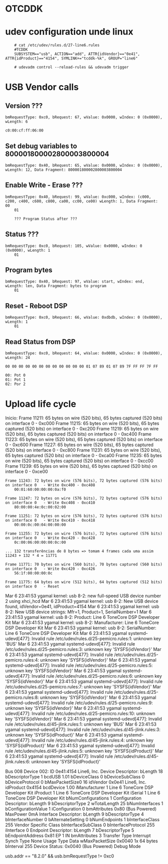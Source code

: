 # OTCDDK

# udev configuration unde linux
```
	# cat /etc/udev/rules.d/27-line6.rules
	#TCDDK
	SUBSYSTEM=="usb", ACTION=="add", ATTR{idVendor}=="0e41", ATTR{idProduct}=="4154", SYMLINK+="tcddk-%k", GROUP="line6"

	# udevadm control --reload-rules && udevadm trigger
```
# USB Vendor calls


## Version ???
	bmRequestType: 0xc0, bRequest: 67, wValue: 0x0000, wIndex: 0 (0x0000), wLength: 6
	
	c0:00:cf:ff:06:00

## Set debug variables to 800001800002800003800004
	bmRequestType: 0x40, bRequest: 65, wValue: 0x0000, wIndex: 0 (0x0000), wLength: 12, Data Fragment: 800001800002800003800004

## Enable Write - Erase ???
	bmRequestType: 0x40, bRequest: 99, wValue: 0xc000, wIndex: (c000, c200, c400, c600, c800, ca00, cc00, ce00) wLength: 1, Data Fragment: 00
		01

		??? Program Status after ???

## Status ???
	bmRequestType: 0xc0, bRequest: 105, wValue: 0x0000, wIndex: 0 (0x0000), wLength: 1
		01

## Program bytes
	bmRequestType: 0x40, bRequest: 97, wValue: start, wIndex: end, wLength: len, Data Fragment: bytes to program
		01

## Reset - Reboot DSP
	bmRequestType: 0xc0, bRequest: 66, wValue: 0xdbdb, wIndex: 0 (0x0000), wLength: 1
		01

## Read Status from DSP
	bmRequestType: 0xc0, bRequest: 64, wValue: 0x0000, wIndex: 0 (0x0000), wLength: 24

	00 00 00 00 00 00 00 00 00 00 00 00 01 07 89 01 07 89 7F FF FF 7F FF

	00: Pot 0
	01: Pot 1
	02: Por 2

# Upload life cycle

Inicio:
	Frame 11211: 65 bytes on wire (520 bits), 65 bytes captured (520 bits) on interface 0	- 0xc000
	Frame 11215: 65 bytes on wire (520 bits), 65 bytes captured (520 bits) on interface 0	- 0xc200
	Frame 11219: 65 bytes on wire (520 bits), 65 bytes captured (520 bits) on interface 0	- 0xc400
	Frame 11223: 65 bytes on wire (520 bits), 65 bytes captured (520 bits) on interface 0	- 0xc600
	Frame 11227: 65 bytes on wire (520 bits), 65 bytes captured (520 bits) on interface 0	- 0xc800
	Frame 11231: 65 bytes on wire (520 bits), 65 bytes captured (520 bits) on interface 0	- 0xca00
	Frame 11235: 65 bytes on wire (520 bits), 65 bytes captured (520 bits) on interface 0	- 0xcc00
	Frame 11239: 65 bytes on wire (520 bits), 65 bytes captured (520 bits) on interface 0	- 0xce00

	Frame 11243: 72 bytes on wire (576 bits), 72 bytes captured (576 bits) on interface 0	- Write 0xc400 - 0xc408
		00:01:60:00:00:00:0a:f0

	Frame 11247: 72 bytes on wire (576 bits), 72 bytes captured (576 bits) on interface 0	- Write 0xc408 - 0xc410
		80:00:00:4e:0c:00:02:00

	Frame 11251: 72 bytes on wire (576 bits), 72 bytes captured (576 bits) on interface 0	- Write 0xc410 - 0xc418
		00:00:0c:00:04:00:00:00

	Frame 11255: 72 bytes on wire (576 bits), 72 bytes captured (576 bits) on interface 0	- Write 0xc420 - 0xc428
		0c:00:06:00:00:00:0c:00

	... 132 transferências de 8 bytes => tomam 4 frames cada uma assim 11243 + 132 * 4 = 11771

	Frame 11771: 70 bytes on wire (560 bits), 70 bytes captured (560 bits) on interface 0	- Write 0xc420 - 0xc426 
		56:1f:00:00:00:0c

	Frame 11775: 64 bytes on wire (512 bits), 64 bytes captured (512 bits) on interface 0	- Reset


Mar  6 23:41:53 ygamal kernel: usb 8-2: new full-speed USB device number 2 using xhci_hcd
Mar  6 23:41:53 ygamal kernel: usb 8-2: New USB device found, idVendor=0e41, idProduct=4154
Mar  6 23:41:53 ygamal kernel: usb 8-2: New USB device strings: Mfr=1, Product=1, SerialNumber=1
Mar  6 23:41:53 ygamal kernel: usb 8-2: Product: Line 6 ToneCore DSP Developer Kit
Mar  6 23:41:53 ygamal kernel: usb 8-2: Manufacturer: Line 6 ToneCore DSP Developer Kit
Mar  6 23:41:53 ygamal kernel: usb 8-2: SerialNumber: Line 6 ToneCore DSP Developer Kit
Mar  6 23:41:53 ygamal systemd-udevd[477]: Invalid rule /etc/udev/rules.d/25-pemicro.rules:1: unknown key 'BUS'
Mar  6 23:41:53 ygamal systemd-udevd[477]: Invalid rule /etc/udev/rules.d/25-pemicro.rules:3: unknown key 'SYSFS{idVendor}'
Mar  6 23:41:53 ygamal systemd-udevd[477]: Invalid rule /etc/udev/rules.d/25-pemicro.rules:4: unknown key 'SYSFS{idVendor}'
Mar  6 23:41:53 ygamal systemd-udevd[477]: Invalid rule /etc/udev/rules.d/25-pemicro.rules:5: unknown key 'SYSFS{idVendor}'
Mar  6 23:41:53 ygamal systemd-udevd[477]: Invalid rule /etc/udev/rules.d/25-pemicro.rules:6: unknown key 'SYSFS{idVendor}'
Mar  6 23:41:53 ygamal systemd-udevd[477]: Invalid rule /etc/udev/rules.d/25-pemicro.rules:7: unknown key 'SYSFS{idVendor}'
Mar  6 23:41:53 ygamal systemd-udevd[477]: Invalid rule /etc/udev/rules.d/25-pemicro.rules:8: unknown key 'SYSFS{idVendor}'
Mar  6 23:41:53 ygamal systemd-udevd[477]: Invalid rule /etc/udev/rules.d/25-pemicro.rules:9: unknown key 'SYSFS{idVendor}'
Mar  6 23:41:53 ygamal systemd-udevd[477]: Invalid rule /etc/udev/rules.d/25-pemicro.rules:10: unknown key 'SYSFS{idVendor}'
Mar  6 23:41:53 ygamal systemd-udevd[477]: Invalid rule /etc/udev/rules.d/45-jlink.rules:1: unknown key 'BUS'
Mar  6 23:41:53 ygamal systemd-udevd[477]: Invalid rule /etc/udev/rules.d/45-jlink.rules:3: unknown key 'SYSFS{idProduct}'
Mar  6 23:41:53 ygamal systemd-udevd[477]: Invalid rule /etc/udev/rules.d/45-jlink.rules:4: unknown key 'SYSFS{idProduct}'
Mar  6 23:41:53 ygamal systemd-udevd[477]: Invalid rule /etc/udev/rules.d/45-jlink.rules:5: unknown key 'SYSFS{idProduct}'
Mar  6 23:41:53 ygamal systemd-udevd[477]: Invalid rule /etc/udev/rules.d/45-jlink.rules:6: unknown key 'SYSFS{idProduct}'

Bus 008 Device 002: ID 0e41:4154 Line6, Inc. 
Device Descriptor:
  bLength                18
  bDescriptorType         1
  bcdUSB               1.01
  bDeviceClass            0 
  bDeviceSubClass         0 
  bDeviceProtocol         0 
  bMaxPacketSize0        16
  idVendor           0x0e41 Line6, Inc.
  idProduct          0x4154 
  bcdDevice            1.00
  iManufacturer           1 Line 6 ToneCore DSP Developer Kit
  iProduct                1 Line 6 ToneCore DSP Developer Kit
  iSerial                 1 Line 6 ToneCore DSP Developer Kit
  bNumConfigurations      1
  Configuration Descriptor:
    bLength                 9
    bDescriptorType         2
    wTotalLength           25
    bNumInterfaces          1
    bConfigurationValue     1
    iConfiguration          0 
    bmAttributes         0x80
      (Bus Powered)
    MaxPower                0mA
    Interface Descriptor:
      bLength                 9
      bDescriptorType         4
      bInterfaceNumber        0
      bAlternateSetting       0
      bNumEndpoints           1
      bInterfaceClass       255 Vendor Specific Class
      bInterfaceSubClass      0 
      bInterfaceProtocol    255 
      iInterface              0 
      Endpoint Descriptor:
        bLength                 7
        bDescriptorType         5
        bEndpointAddress     0x81  EP 1 IN
        bmAttributes            3
          Transfer Type            Interrupt
          Synch Type               None
          Usage Type               Data
        wMaxPacketSize     0x0040  1x 64 bytes
        bInterval             255
Device Status:     0x0040
  (Bus Powered)
  Debug Mode


usb.addr == "8.2.0" && usb.bmRequestType != 0xc0


